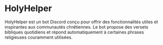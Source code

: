 # HolyHelper
HolyHelper est un bot Discord conçu pour offrir des fonctionnalités utiles et inspirantes aux communautés chrétiennes. Le bot propose des versets bibliques quotidiens et répond automatiquement à certaines phrases religieuses couramment utilisées.
